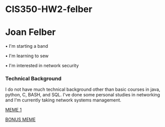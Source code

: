 # CIS350-HW2-felber


# Joan Felber

• I'm starting a band

• I'm learning to sew

• I'm interested in network security

### Technical Background

I do not have much technical background other than basic courses in java, python, C, BASH, and SQL. I've done some personal studies in networking and I'm currently taking network systems management.

[MEME 1](https://i.kym-cdn.com/photos/images/newsfeed/001/631/441/393.jpg)

[BONUS MEME](https://pm1.aminoapps.com/7147/e04fc4e01bc5a09173757cce8138578e9843e04dr1-380-395v2_hq.jpg)
			
			
			
			
			
			
			
			
			
			
